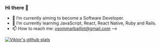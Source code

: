 ### Hi there 👋

- 🔭 I’m currently aiming to become a Software Developer.
- 🌱 I’m currently learning JavaScript, React, React Native, Ruby and Rails.
- 📫 How to reach me: vsommarbaillot@gmail.com
-->

[![Viktor's github stats](https://github-readme-stats.vercel.app/api?username=viktorsommar)](https://github.com/viktorsommar/github-readme-stats)
